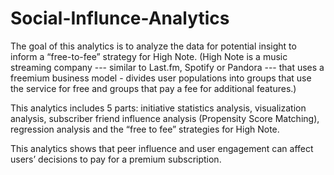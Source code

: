 # Social-Influnce-Analytics

The goal of this analytics is to analyze the data for potential insight to inform a “free-to-fee” strategy for High Note.
(High Note is a music streaming company --- similar to Last.fm, Spotify or Pandora --- that uses a freemium business model - divides user populations into groups that use the service for free and groups that pay a fee for additional features.)

This analytics includes 5 parts: initiative statistics analysis, visualization analysis, subscriber friend influence analysis (Propensity Score Matching), regression analysis and the “free to fee” strategies for High Note.

This analytics shows that peer influence and user engagement can affect users’ decisions to pay for a premium subscription. 
